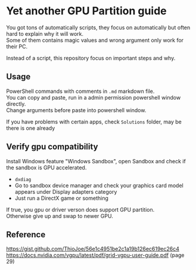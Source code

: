 # Yet another GPU Partition guide
You got tons of automatically scripts, they focus on automatically but often hard to explain why it will work.  
Some of them contains magic values and wrong argument only work for their PC.

Instead of a script, this repository focus on important steps and why.

## Usage
PowerShell commands with comments in `.md` markdown file.  
You can copy and paste, run in a admin permission powershell window directly.  
Change arguments before paste into powershell window.

If you have problems with certain apps, check `Solutions` folder, may be there is one already

## Verify gpu compatibility
Install Windows feature "Windows Sandbox", open Sandbox and check if the sandbox is GPU accelerated.  
- `dxdiag`
- Go to sandbox device manager and check your graphics card model  
appears under Display adapters category
- Just run a DirectX game or something

If true, you gpu or driver verson does support GPU partition.  
Otherwise give up and swap to newer GPU.

## Reference
https://gist.github.com/ThioJoe/56e1c4951be2c1a19b126ec619ec26c4  
https://docs.nvidia.com/vgpu/latest/pdf/grid-vgpu-user-guide.pdf (page 29)
